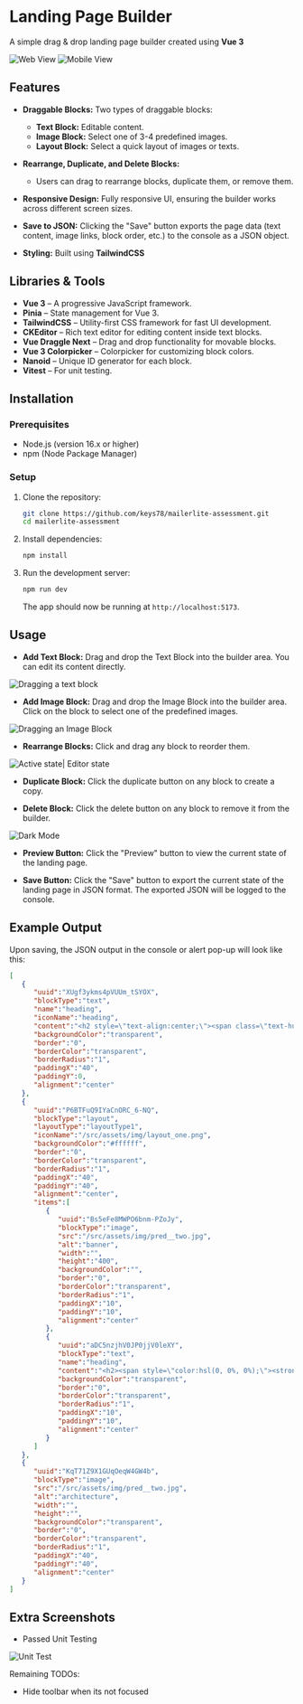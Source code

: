 # Landing Page Builder

A simple drag & drop landing page builder created using **Vue 3** 

![Web View](public/webview.png)
![Mobile View](public/mobileview.png)


## Features

- **Draggable Blocks:** Two types of draggable blocks:
  - **Text Block:** Editable content.
  - **Image Block:** Select one of 3-4 predefined images.
  - **Layout Block:** Select a quick layout of images or texts.
  
- **Rearrange, Duplicate, and Delete Blocks:** 
  - Users can drag to rearrange blocks, duplicate them, or remove them.

- **Responsive Design:** Fully responsive UI, ensuring the builder works across different screen sizes.

- **Save to JSON:** Clicking the "Save" button exports the page data (text content, image links, block order, etc.) to the console as a JSON object.

- **Styling:** Built using **TailwindCSS**

## Libraries & Tools

- **Vue 3** – A progressive JavaScript framework.
- **Pinia** – State management for Vue 3.
- **TailwindCSS** – Utility-first CSS framework for fast UI development.
- **CKEditor** – Rich text editor for editing content inside text blocks.
- **Vue Draggle Next** – Drag and drop functionality for movable blocks.
- **Vue 3 Colorpicker** – Colorpicker for customizing block colors.
- **Nanoid** – Unique ID generator for each block.
- **Vitest** – For unit testing.

## Installation

### Prerequisites

- Node.js (version 16.x or higher)
- npm (Node Package Manager)

### Setup

1. Clone the repository:

   ```bash
   git clone https://github.com/keys78/mailerlite-assessment.git
   cd mailerlite-assessment
   ```

2. Install dependencies:

   ```bash
   npm install
   ```

3. Run the development server:

   ```bash
   npm run dev
   ```

   The app should now be running at `http://localhost:5173`.

## Usage

- **Add Text Block:** Drag and drop the Text Block into the builder area. You can edit its content directly.

![Dragging a text block](public/drag_textblock.png)
  
- **Add Image Block:** Drag and drop the Image Block into the builder area. Click on the block to select one of the predefined images.

![Dragging an Image Block](public/drag_image.png)

- **Rearrange Blocks:** Click and drag any block to reorder them.

![Active state| Editor state](public/active_states.png)

- **Duplicate Block:** Click the duplicate button on any block to create a copy.

- **Delete Block:** Click the delete button on any block to remove it from the builder.



![Dark Mode](public/darkmode.png)



- **Preview Button:** Click the "Preview" button to view the current state of the landing page.
  
- **Save Button:** Click the "Save" button to export the current state of the landing page in JSON format. The exported JSON will be logged to the console.

## Example Output

Upon saving, the JSON output in the console or alert pop-up will look like this:

```json
[
   {
      "uuid":"XUgf3ykms4pVUUm_tSYOX",
      "blockType":"text",
      "name":"heading",
      "iconName":"heading",
      "content":"<h2 style=\"text-align:center;\"><span class=\"text-huge\">Testing Darkmode&nbsp;</span></h2>",
      "backgroundColor":"transparent",
      "border":"0",
      "borderColor":"transparent",
      "borderRadius":"1",
      "paddingX":"40",
      "paddingY":0,
      "alignment":"center"
   },
   {
      "uuid":"P6BTFuQ9IYaCnORC_6-NQ",
      "blockType":"layout",
      "layoutType":"layoutType1",
      "iconName":"/src/assets/img/layout_one.png",
      "backgroundColor":"#ffffff",
      "border":"0",
      "borderColor":"transparent",
      "borderRadius":"1",
      "paddingX":"40",
      "paddingY":"40",
      "alignment":"center",
      "items":[
         {
            "uuid":"Bs5eFe8MWPO6bnm-PZoJy",
            "blockType":"image",
            "src":"/src/assets/img/pred__two.jpg",
            "alt":"banner",
            "width":"",
            "height":"400",
            "backgroundColor":"",
            "border":"0",
            "borderColor":"transparent",
            "borderRadius":"1",
            "paddingX":"10",
            "paddingY":"10",
            "alignment":"center"
         },
         {
            "uuid":"aDC5nzjhV0JP0jjV0leXY",
            "blockType":"text",
            "name":"heading",
            "content":"<h2><span style=\"color:hsl(0, 0%, 0%);\"><strong>Creative Design That Converts</strong></span></h2><p><span style=\"color:hsl(0, 0%, 0%);\">Great design isn't just about aesthetics — it's about creating user experiences that drive results. Whether it's a website or a landing page, design matters!</span></p><p><br>&nbsp;</p><h2><span style=\"color:hsl(0, 0%, 0%);\"><strong>Why Invest in Design?</strong></span></h2><ul><li><span style=\"color:hsl(0, 0%, 0%);\">Improve user engagement.</span></li><li><span style=\"color:hsl(0, 0%, 0%);\">Enhance brand recognition.</span></li><li><span style=\"color:hsl(0, 0%, 0%);\">Boost conversions and sales.</span></li></ul>",
            "backgroundColor":"transparent",
            "border":"0",
            "borderColor":"transparent",
            "borderRadius":"1",
            "paddingX":"10",
            "paddingY":"10",
            "alignment":"center"
         }
      ]
   },
   {
      "uuid":"KqT71Z9X1GUqOeqW4GW4b",
      "blockType":"image",
      "src":"/src/assets/img/pred__two.jpg",
      "alt":"architecture",
      "width":"",
      "height":"",
      "backgroundColor":"transparent",
      "border":"0",
      "borderColor":"transparent",
      "borderRadius":"1",
      "paddingX":"40",
      "paddingY":"40",
      "alignment":"center"
   }
]
```

## Extra Screenshots 

- Passed Unit Testing

![Unit Test](public/terminal.png)



Remaining TODOs:
- Hide toolbar when its not focused
